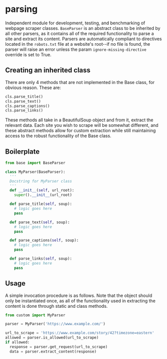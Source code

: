 # parsing

Independent module for development, testing, and benchmarking of webpage scraper classes. `BaseParser` is an abstract class to be inherited by all other parsers, as it contains all of the required functionality to parse a site and extract its content. Parsers are automatically compliant to directives located in the `robots.txt` file at a website's root--if no file is found, the parser will raise an error unless the param `ignore-missing-directive` override is set to True.

## Creating an inherited class
There are only 4 methods that are not implemented in the Base class, for obvious reason. These are:
```python
cls.parse_title()
cls.parse_text()
cls.parse_captions()
cls.parse_links()
```
These methods all take in a BeautifulSoup object and from it, extract the relevant data. Each site you wish to scrape will be somewhat different, and these abstract methods allow for custom extraction while still maintaining access to the robust functionality of the Base class.

## Boilerplate
```python
from base import BaseParser

class MyParser(BaseParser):
  '''
  Docstring for MyParser class
  '''
  def __init__(self, url_root):
    super().__init__(url_root)

  def parse_title(self, soup):
    # logic goes here
    pass

  def parse_text(self, soup):
    # logic goes here
    pass

  def parse_captions(self, soup):
    # logic goes here
    pass

  def parse_links(self, soup):
    # logic goes here
    pass
```

## Usage
A simple invocation procedure is as follows. Note that the object should only be instantiated once, as all of the functionality used in extracting the content is done through static and class methods.
```python
from custom import MyParser

parser = MyParser('https://www.example.com/')

url_to_scrape = 'https://www.example.com/story/42?timezone=eastern'
allowed = parser.is_allowed(url_to_scrape)
if allowed:
  response = parser.get_request(url_to_scrape)
  data = parser.extract_content(response)
```
